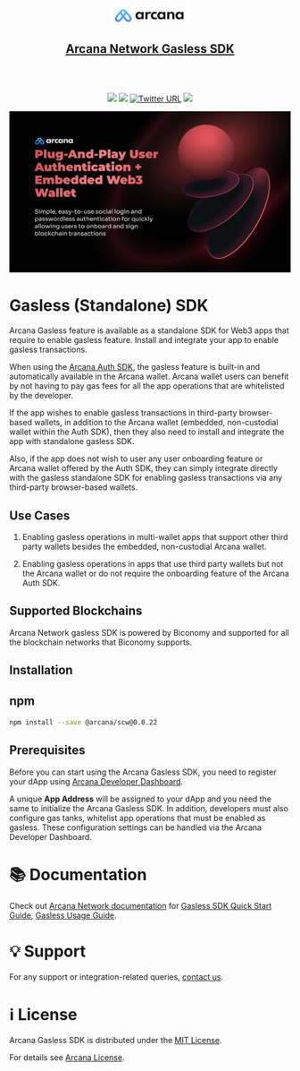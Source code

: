 <p align="center">
<a href="#start"><img height="30rem" src="https://raw.githubusercontent.com/arcana-network/branding/main/an_logo_light_temp.png"/></a>
<h2 align="center"> <a href="https://arcana.network/">Arcana Network Gasless SDK </a></h2>
</p>
<br/>
<p id="banner" align="center">
<br/>
<a title="MIT License" href="https://github.com/arcana-network/license/blob/main/LICENSE.md"><img src="https://img.shields.io/badge/license-MIT-blue"/></a>
<a title="Beta release" href="https://github.com/arcana-network/scw/releases"><img src="https://img.shields.io/github/v/release/arcana-network/scw?style=flat-square&color=28A745"/></a>
<a title="Twitter" href="https://twitter.com/ArcanaNetwork"><img alt="Twitter URL" src="https://img.shields.io/twitter/url?style=social&url=https%3A%2F%2Ftwitter.com%2FArcanaNetwork"/></a>
<a title="CodeCov" href="https://codecov.io/gh/arcana-network/scw"> 
 <img src="https://codecov.io/gh/arcana-network/scw/branch/main/graph/badge.svg?token=KmdjEs3enL"/></a>
</p><p id="start" align="center">
<a href="https://docs.beta.arcana.network/"><img src="https://raw.githubusercontent.com/arcana-network/branding/main/an_banner_docs.png" alt="Arcana Gasless SDK"/></a>
</p>

# Gasless (Standalone) SDK

Arcana Gasless feature is available as a standalone SDK for Web3 apps that require to enable gasless feature. Install and integrate your app to enable gasless transactions.

When using the [Arcana Auth SDK](https://www.npmjs.com/package/@arcana/auth), the gasless feature is built-in and automatically available in the Arcana wallet.  Arcana wallet users can benefit by not having to pay gas fees for all the app operations that are whitelisted by the developer.

If the app wishes to enable gasless transactions in third-party browser-based wallets, in addition to the Arcana wallet (embedded, non-custodial wallet within the Auth SDK), then they also need to install and integrate the app with standalone gasless SDK.

Also, if the app does not wish to user any user onboarding feature or Arcana wallet offered by the Auth SDK, they can simply integrate directly with the gasless standalone SDK for enabling gasless transactions via any third-party browser-based wallets.

## Use Cases

1. Enabling gasless operations in multi-wallet apps that support other third party wallets besides the embedded, non-custodial Arcana wallet.

2. Enabling gasless operations in apps that use third party wallets but not the Arcana wallet or do not require the onboarding feature of the Arcana Auth SDK.

## Supported Blockchains

Arcana Network gasless SDK is powered by Biconomy and supported for all the blockchain networks that Biconomy supports.

## Installation

## npm

```sh
npm install --save @arcana/scw@0.0.22
```

## Prerequisites

Before you can start using the Arcana Gasless SDK, you need to register your dApp using [Arcana Developer Dashboard](https://dashboard.arcana.network/).

A unique **App Address** will be assigned to your dApp and you need the same to initialize the Arcana Gasless SDK.  In addition, developers must also configure gas tanks, whitelist app operations that must be enabled as gasless.  These configuration settings can be handled via the Arcana Developer Dashboard.

# 📚 Documentation

Check out [Arcana Network documentation](https://docs.arcana.network/) for [Gasless SDK Quick Start Guide](https://docs.arcana.network/quick-start/gasless-quick-start.html), [Gasless Usage Guide](https://docs.arcana.network/gasless-sdk/gasless-usage-guide.html).

# 💡 Support

For any support or integration-related queries, [contact us](https://docs.arcana.network/support.html).

# ℹ️ License

Arcana Gasless SDK is distributed under the [MIT License](https://fossa.com/blog/open-source-licenses-101-mit-license/).

For details see [Arcana License](https://github.com/arcana-network/license/blob/main/LICENSE.md).
